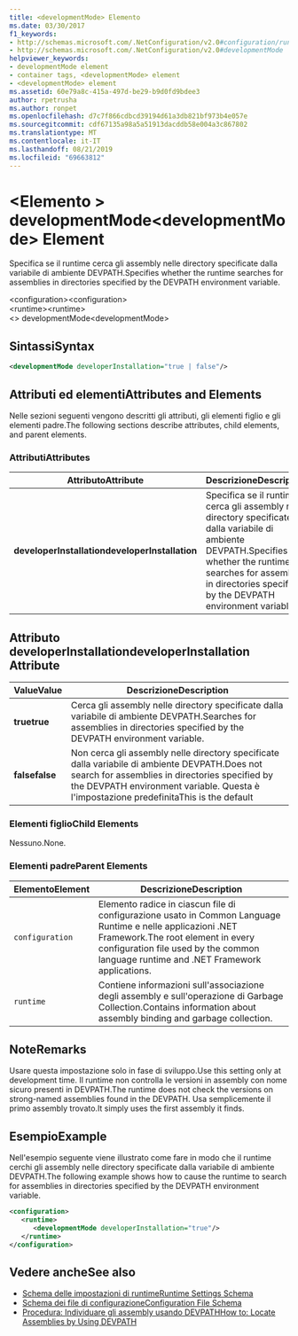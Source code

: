 ```yaml
---
title: <developmentMode> Elemento
ms.date: 03/30/2017
f1_keywords:
- http://schemas.microsoft.com/.NetConfiguration/v2.0#configuration/runtime/developmentMode
- http://schemas.microsoft.com/.NetConfiguration/v2.0#developmentMode
helpviewer_keywords:
- developmentMode element
- container tags, <developmentMode> element
- <developmentMode> element
ms.assetid: 60e79a8c-415a-497d-be29-b9d0fd9bdee3
author: rpetrusha
ms.author: ronpet
ms.openlocfilehash: d7c7f866cdbcd39194d61a3db821bf973b4e057e
ms.sourcegitcommit: cdf67135a98a5a51913dacddb58e004a3c867802
ms.translationtype: MT
ms.contentlocale: it-IT
ms.lasthandoff: 08/21/2019
ms.locfileid: "69663812"
---
```

# <a name="developmentmode-element"></a><span data-ttu-id="9d914-102">\<Elemento > developmentMode</span><span class="sxs-lookup"><span data-stu-id="9d914-102">\<developmentMode> Element</span></span>
<span data-ttu-id="9d914-103">Specifica se il runtime cerca gli assembly nelle directory specificate dalla variabile di ambiente DEVPATH.</span><span class="sxs-lookup"><span data-stu-id="9d914-103">Specifies whether the runtime searches for assemblies in directories specified by the DEVPATH environment variable.</span></span>  
  
 <span data-ttu-id="9d914-104">\<configuration></span><span class="sxs-lookup"><span data-stu-id="9d914-104">\<configuration></span></span>  
<span data-ttu-id="9d914-105">\<runtime></span><span class="sxs-lookup"><span data-stu-id="9d914-105">\<runtime></span></span>  
<span data-ttu-id="9d914-106">\<> developmentMode</span><span class="sxs-lookup"><span data-stu-id="9d914-106">\<developmentMode></span></span>  
  
## <a name="syntax"></a><span data-ttu-id="9d914-107">Sintassi</span><span class="sxs-lookup"><span data-stu-id="9d914-107">Syntax</span></span>  
  
```xml  
<developmentMode developerInstallation="true | false"/>  
```  
  
## <a name="attributes-and-elements"></a><span data-ttu-id="9d914-108">Attributi ed elementi</span><span class="sxs-lookup"><span data-stu-id="9d914-108">Attributes and Elements</span></span>  
 <span data-ttu-id="9d914-109">Nelle sezioni seguenti vengono descritti gli attributi, gli elementi figlio e gli elementi padre.</span><span class="sxs-lookup"><span data-stu-id="9d914-109">The following sections describe attributes, child elements, and parent elements.</span></span>  
  
### <a name="attributes"></a><span data-ttu-id="9d914-110">Attributi</span><span class="sxs-lookup"><span data-stu-id="9d914-110">Attributes</span></span>  
  
|<span data-ttu-id="9d914-111">Attributo</span><span class="sxs-lookup"><span data-stu-id="9d914-111">Attribute</span></span>|<span data-ttu-id="9d914-112">Descrizione</span><span class="sxs-lookup"><span data-stu-id="9d914-112">Description</span></span>|  
|---------------|-----------------|  
|<span data-ttu-id="9d914-113">**developerInstallation**</span><span class="sxs-lookup"><span data-stu-id="9d914-113">**developerInstallation**</span></span>|<span data-ttu-id="9d914-114">Specifica se il runtime cerca gli assembly nelle directory specificate dalla variabile di ambiente DEVPATH.</span><span class="sxs-lookup"><span data-stu-id="9d914-114">Specifies whether the runtime searches for assemblies in directories specified by the DEVPATH environment variable.</span></span>|  
  
## <a name="developerinstallation-attribute"></a><span data-ttu-id="9d914-115">Attributo developerInstallation</span><span class="sxs-lookup"><span data-stu-id="9d914-115">developerInstallation Attribute</span></span>  
  
|<span data-ttu-id="9d914-116">Value</span><span class="sxs-lookup"><span data-stu-id="9d914-116">Value</span></span>|<span data-ttu-id="9d914-117">Descrizione</span><span class="sxs-lookup"><span data-stu-id="9d914-117">Description</span></span>|  
|-----------|-----------------|  
|<span data-ttu-id="9d914-118">**true**</span><span class="sxs-lookup"><span data-stu-id="9d914-118">**true**</span></span>|<span data-ttu-id="9d914-119">Cerca gli assembly nelle directory specificate dalla variabile di ambiente DEVPATH.</span><span class="sxs-lookup"><span data-stu-id="9d914-119">Searches for assemblies in directories specified by the DEVPATH environment variable.</span></span>|  
|<span data-ttu-id="9d914-120">**false**</span><span class="sxs-lookup"><span data-stu-id="9d914-120">**false**</span></span>|<span data-ttu-id="9d914-121">Non cerca gli assembly nelle directory specificate dalla variabile di ambiente DEVPATH.</span><span class="sxs-lookup"><span data-stu-id="9d914-121">Does not search for assemblies in directories specified by the DEVPATH environment variable.</span></span> <span data-ttu-id="9d914-122">Questa è l'impostazione predefinita</span><span class="sxs-lookup"><span data-stu-id="9d914-122">This is the default</span></span>|  
  
### <a name="child-elements"></a><span data-ttu-id="9d914-123">Elementi figlio</span><span class="sxs-lookup"><span data-stu-id="9d914-123">Child Elements</span></span>  
 <span data-ttu-id="9d914-124">Nessuno.</span><span class="sxs-lookup"><span data-stu-id="9d914-124">None.</span></span>  
  
### <a name="parent-elements"></a><span data-ttu-id="9d914-125">Elementi padre</span><span class="sxs-lookup"><span data-stu-id="9d914-125">Parent Elements</span></span>  
  
|<span data-ttu-id="9d914-126">Elemento</span><span class="sxs-lookup"><span data-stu-id="9d914-126">Element</span></span>|<span data-ttu-id="9d914-127">Descrizione</span><span class="sxs-lookup"><span data-stu-id="9d914-127">Description</span></span>|  
|-------------|-----------------|  
|`configuration`|<span data-ttu-id="9d914-128">Elemento radice in ciascun file di configurazione usato in Common Language Runtime e nelle applicazioni .NET Framework.</span><span class="sxs-lookup"><span data-stu-id="9d914-128">The root element in every configuration file used by the common language runtime and .NET Framework applications.</span></span>|  
|`runtime`|<span data-ttu-id="9d914-129">Contiene informazioni sull'associazione degli assembly e sull'operazione di Garbage Collection.</span><span class="sxs-lookup"><span data-stu-id="9d914-129">Contains information about assembly binding and garbage collection.</span></span>|  
  
## <a name="remarks"></a><span data-ttu-id="9d914-130">Note</span><span class="sxs-lookup"><span data-stu-id="9d914-130">Remarks</span></span>  
 <span data-ttu-id="9d914-131">Usare questa impostazione solo in fase di sviluppo.</span><span class="sxs-lookup"><span data-stu-id="9d914-131">Use this setting only at development time.</span></span> <span data-ttu-id="9d914-132">Il runtime non controlla le versioni in assembly con nome sicuro presenti in DEVPATH.</span><span class="sxs-lookup"><span data-stu-id="9d914-132">The runtime does not check the versions on strong-named assemblies found in the DEVPATH.</span></span> <span data-ttu-id="9d914-133">Usa semplicemente il primo assembly trovato.</span><span class="sxs-lookup"><span data-stu-id="9d914-133">It simply uses the first assembly it finds.</span></span>  
  
## <a name="example"></a><span data-ttu-id="9d914-134">Esempio</span><span class="sxs-lookup"><span data-stu-id="9d914-134">Example</span></span>  
 <span data-ttu-id="9d914-135">Nell'esempio seguente viene illustrato come fare in modo che il runtime cerchi gli assembly nelle directory specificate dalla variabile di ambiente DEVPATH.</span><span class="sxs-lookup"><span data-stu-id="9d914-135">The following example shows how to cause the runtime to search for assemblies in directories specified by the DEVPATH environment variable.</span></span>  
  
```xml  
<configuration>  
   <runtime>  
      <developmentMode developerInstallation="true"/>  
   </runtime>  
</configuration>  
```  
  
## <a name="see-also"></a><span data-ttu-id="9d914-136">Vedere anche</span><span class="sxs-lookup"><span data-stu-id="9d914-136">See also</span></span>

- [<span data-ttu-id="9d914-137">Schema delle impostazioni di runtime</span><span class="sxs-lookup"><span data-stu-id="9d914-137">Runtime Settings Schema</span></span>](index.md)
- [<span data-ttu-id="9d914-138">Schema dei file di configurazione</span><span class="sxs-lookup"><span data-stu-id="9d914-138">Configuration File Schema</span></span>](../index.md)
- [<span data-ttu-id="9d914-139">Procedura: Individuare gli assembly usando DEVPATH</span><span class="sxs-lookup"><span data-stu-id="9d914-139">How to: Locate Assemblies by Using DEVPATH</span></span>](../../how-to-locate-assemblies-by-using-devpath.md)
